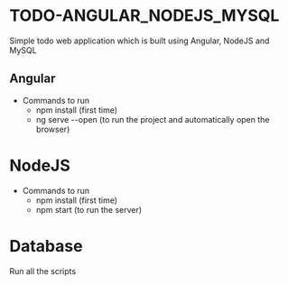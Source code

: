 # TODO-ANGULAR_NODEJS_MYSQL
Simple todo web application which is built using Angular, NodeJS and MySQL

## Angular 
* Commands to run
    * npm install (first time)
    * ng serve --open (to run the project and automatically open the browser)

# NodeJS
* Commands to run
    * npm install (first time)
    * npm start (to run the server)

# Database
Run all the scripts